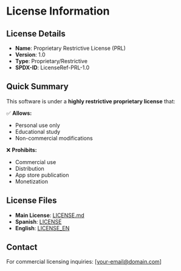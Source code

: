 # License Information

## License Details
- **Name**: Proprietary Restrictive License (PRL)
- **Version**: 1.0
- **Type**: Proprietary/Restrictive
- **SPDX-ID**: LicenseRef-PRL-1.0

## Quick Summary
This software is under a **highly restrictive proprietary license** that:

✅ **Allows:**
- Personal use only
- Educational study
- Non-commercial modifications

❌ **Prohibits:**
- Commercial use
- Distribution
- App store publication
- Monetization

## License Files
- **Main License**: [LICENSE.md](../LICENSE.md)
- **Spanish**: [LICENSE](../LICENSE)
- **English**: [LICENSE_EN](../LICENSE_EN)

## Contact
For commercial licensing inquiries: [your-email@domain.com] 